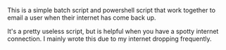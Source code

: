 This is a simple batch script and powershell script that work together to email a user when their internet has come back up.

It's a pretty useless script, but is helpful when you have a spotty internet connection. I mainly wrote this due to my internet dropping frequently. 
